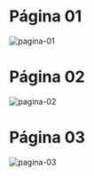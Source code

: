 # Página 01
![pagina-01](https://github.com/user-attachments/assets/b93af872-13a8-45a9-9517-6bd2067048a0)

# Página 02
![pagina-02](https://github.com/user-attachments/assets/e23c0533-41c3-4a78-bcab-32298841cf92)

# Página 03
![pagina-03](https://github.com/user-attachments/assets/0653dc17-e20a-4791-a428-36de01d9a22c)
